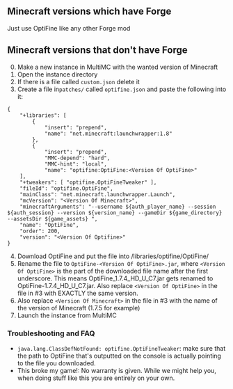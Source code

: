 ## Minecraft versions which have Forge

Just use OptiFine like any other Forge mod

## Minecraft versions that don't have Forge

0. Make a new instance in MultiMC with the wanted version of Minecraft
1. Open the instance directory
2. If there is a file called `custom.json` delete it
3. Create a file in`patches/` called `optifine.json` and paste the following into it:
```
{
    "+libraries": [
        {
            "insert": "prepend",
            "name": "net.minecraft:launchwrapper:1.8"
        },
        {
            "insert": "prepend",
            "MMC-depend": "hard",
            "MMC-hint": "local",
            "name": "optifine:OptiFine:<Version Of OptiFine>"
    ],
    "+tweakers": [ "optifine.OptiFineTweaker" ],
    "fileId": "optifine.OptiFine",
    "mainClass": "net.minecraft.launchwrapper.Launch",
    "mcVersion": "<Version Of Minecraft>",
    "minecraftArguments": "--username ${auth_player_name} --session ${auth_session} --version ${version_name} --gameDir ${game_directory} --assetsDir ${game_assets} ",
    "name": "OptiFine",
    "order": 200,
    "version": "<Version Of Optifine>"
}
```
4. Download OptiFine and put the file into <MMC>/libraries/optifine/OptiFine/
5. Rename the file to `OptiFine-<Version Of OptiFine>.jar`, where `<Version Of OptiFine>` is the part of the downloaded file name after the first underscore. This means OptiFine_1.7.4_HD_U_C7.jar gets renamed to OptiFine-1.7.4_HD_U_C7.jar. Also replace `<Version Of OptiFine>` in the file in #3 with EXACTLY the same version.
6. Also replace `<Version Of Minecraft>` in the file in #3 with the name of the version of Minecraft (1.7.5 for example)
7. Launch the instance from MultiMC

### Troubleshooting and FAQ

* `java.lang.ClassDefNotFound: optifine.OptiFineTweaker`: make sure that the path to OptiFine that's outputted on the console is actually pointing to the file you downloaded.
* This broke my game!: No warranty is given. While we might help you, when doing stuff like this you are entirely on your own.